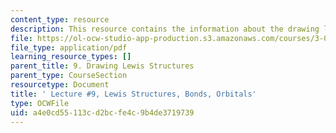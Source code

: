 ```yaml
---
content_type: resource
description: This resource contains the information about the drawing lewis structures.
file: https://ol-ocw-studio-app-production.s3.amazonaws.com/courses/3-091sc-introduction-to-solid-state-chemistry-fall-2010/a4e0cd55113cd2bcfe4c9b4de3719739_MIT3_091SCF09_lec9.pdf
file_type: application/pdf
learning_resource_types: []
parent_title: 9. Drawing Lewis Structures
parent_type: CourseSection
resourcetype: Document
title: ' Lecture #9, Lewis Structures, Bonds, Orbitals'
type: OCWFile
uid: a4e0cd55-113c-d2bc-fe4c-9b4de3719739
---
```

